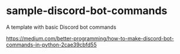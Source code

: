 # sample-discord-bot-commands
A template with basic Discord bot commands

https://medium.com/better-programming/how-to-make-discord-bot-commands-in-python-2cae39cbfd55
